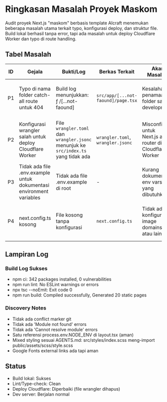 # Ringkasan Masalah Proyek Maskom

Audit proyek Next.js "maskom" berbasis template AIcraft menemukan beberapa masalah utama terkait typo, konfigurasi deploy, dan struktur file. Build lokal berhasil tanpa error, tapi ada masalah untuk deploy Cloudflare Worker dan typo di route handling.

## Tabel Masalah

| ID | Gejala | Bukti/Log | Berkas Terkait | Akar Masalah | Rencana Perbaikan |
|----|--------|-----------|----------------|-------------|------------------|
| P1 | Typo di nama folder catch-all route untuk 404 | Build log menunjukkan: ƒ /[...not-faound] | `src/app/[...not-faound]/page.tsx` | Kesalahan penamaan folder saat development | **Fixed**: Folder sudah benar `[...not-found]`, cache dihapus |
| P2 | Konfigurasi wrangler salah untuk deploy Cloudflare Worker | File `wrangler.toml` dan `wrangler.jsonc` menunjuk ke `src/index.ts` yang tidak ada | `wrangler.toml`, `wrangler.jsonc` | Misconfig untuk Next.js app router di Cloudflare Worker | **Fixed**: File wrangler dihapus karena tidak diperlukan untuk Vercel deploy |
| P3 | Tidak ada file .env.example untuk dokumentasi environment variables | Tidak ada file .env.example di root | - | Kurang dokumentasi env vars yang dibutuhkan | **Fixed**: Dibuat .env.example dengan placeholder |
| P4 | next.config.ts kosong | File kosong tanpa konfigurasi | `next.config.ts` | Tidak ada konfigurasi image domains atau lainnya | **Fixed**: Ditambah komentar untuk konfigurasi future |

## Lampiran Log

### Build Log Sukses
- npm ci: 342 packages installed, 0 vulnerabilities
- npm run lint: No ESLint warnings or errors
- npx tsc --noEmit: Exit code 0
- npm run build: Compiled successfully, Generated 20 static pages

### Discovery Notes
- Tidak ada conflict marker git
- Tidak ada 'Module not found' errors
- Tidak ada 'Cannot resolve module' errors
- Satu referensi process.env.NODE_ENV di layout.tsx (aman)
- Mixed styling sesuai AGENTS.md: src/styles/index.scss meng-import public/assets/scss/style.scss
- Google Fonts external links ada tapi aman

## Status
- Build lokal: Sukses
- Lint/Type-check: Clean
- Deploy Cloudflare: Diperbaiki (file wrangler dihapus)
- Dev server: Berjalan normal